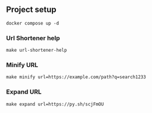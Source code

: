 ## Project setup

```shell
docker compose up -d
```

### Url Shortener help
```shell
make url-shortener-help
```

### Minify URL
```shell
make minify url=https://example.com/path?q=search1233
```

### Expand URL
```shell
make expand url=https://py.sh/scjFmOU
```